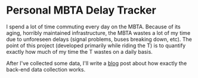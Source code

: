 # Personal MBTA Delay Tracker
I spend a lot of time commuting every day on the MBTA. Because of its aging,
horribly maintained infrastructure, the MBTA wastes a lot of my time due to
unforeseen delays (signal problems, buses breaking down, etc). The point of
this project (developed primarily while riding the T) is to quantify exactly
how much of my time the T wastes on a daily basis.

After I've collected some data, I'll write a
[blog](http://ainterr.github.io/blog) post about how exactly the back-end data
collection works.
